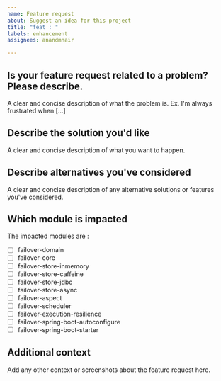 ```yaml
---
name: Feature request
about: Suggest an idea for this project
title: "feat : "
labels: enhancement
assignees: anandmnair

---
```


## Is your feature request related to a problem? Please describe.
A clear and concise description of what the problem is. Ex. I'm always frustrated when [...]

## Describe the solution you'd like
A clear and concise description of what you want to happen.

## Describe alternatives you've considered
A clear and concise description of any alternative solutions or features you've considered.

## Which module is impacted
<!-- This impacted modules are -->
<!-- put an `x` the box that apply. -->
The impacted modules are : 
- [ ] failover-domain
- [ ] failover-core
- [ ] failover-store-inmemory
- [ ] failover-store-caffeine
- [ ] failover-store-jdbc
- [ ] failover-store-async
- [ ] failover-aspect
- [ ] failover-scheduler
- [ ] failover-execution-resilience
- [ ] failover-spring-boot-autoconfigure
- [ ] failover-spring-boot-starter

## Additional context
Add any other context or screenshots about the feature request here.

